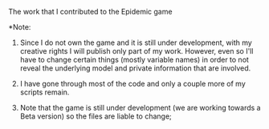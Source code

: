 The work that I contributed to the Epidemic game

*Note:

1) Since I do not own the game and it is still under development, with my creative rights I will publish only part of my work. However, even so I'll have to change certain things (mostly variable names) in order to not reveal the underlying model and private information that are involved.

2) I have gone through most of the code and only a couple more of my scripts remain.

3) Note that the game is still under development (we are working towards a Beta version) so the files are liable to change;